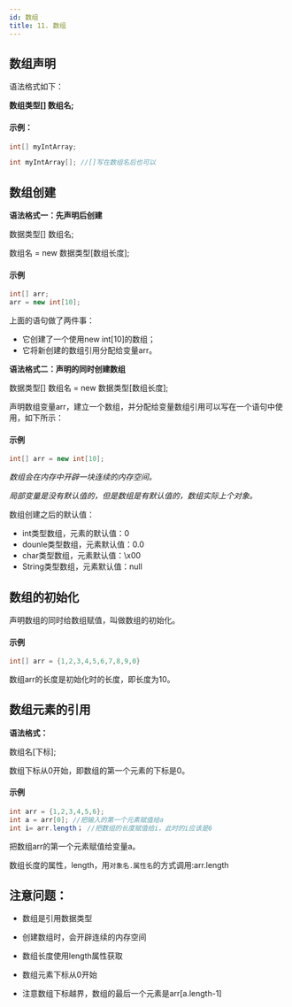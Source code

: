 ```yaml
---
id: 数组
title: 11. 数组
---
```


## 数组声明

语法格式如下：

**数组类型[] 数组名;**

#### 示例：

```java
int[] myIntArray;
```

```java
int myIntArray[]; //[]写在数组名后也可以
```



## 数组创建

**语法格式一：先声明后创建**

数据类型[] 数组名;

数组名 = new 数据类型[数组长度];

#### 示例

```java
int[] arr;
arr = new int[10];
```

上面的语句做了两件事：

- 它创建了一个使用new int[10]的数组；
- 它将新创建的数组引用分配给变量arr。



**语法格式二：声明的同时创建数组**

数据类型[] 数组名 = new 数据类型[数组长度];

声明数组变量arr，建立一个数组，并分配给变量数组引用可以写在一个语句中使用，如下所示：

#### 示例

```java
int[] arr = new int[10];
```



*数组会在内存中开辟一块连续的内存空间。*

*局部变量是没有默认值的，但是数组是有默认值的，数组实际上个对象。*

数组创建之后的默认值：

- int类型数组，元素的默认值：0
- dounle类型数组，元素默认值：0.0
- char类型数组，元素默认值：\x00
- String类型数组，元素默认值：null

## 数组的初始化

声明数组的同时给数组赋值，叫做数组的初始化。

#### 示例

```java
int[] arr = {1,2,3,4,5,6,7,8,9,0}
```

数组arr的长度是初始化时的长度，即长度为10。



## 数组元素的引用

**语法格式：**

数组名[下标];

数组下标从0开始，即数组的第一个元素的下标是0。

#### 示例

```java
int arr = {1,2,3,4,5,6};
int a = arr[0]; //把输入的第一个元素赋值给a
int i= arr.length； //把数组的长度赋值给i，此时的i应该是6
```

把数组arr的第一个元素赋值给变量a。

数组长度的属性，length，用`对象名.属性名`的方式调用:arr.length



## 注意问题：

- 数组是引用数据类型

- 创建数组时，会开辟连续的内存空间
- 数组长度使用length属性获取
- 数组元素下标从0开始
- 注意数组下标越界，数组的最后一个元素是arr[a.length-1]